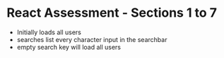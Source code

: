 # React Assessment - Sections 1 to 7

- Initially loads all users
- searches list every character input in the searchbar
- empty search key will load all users